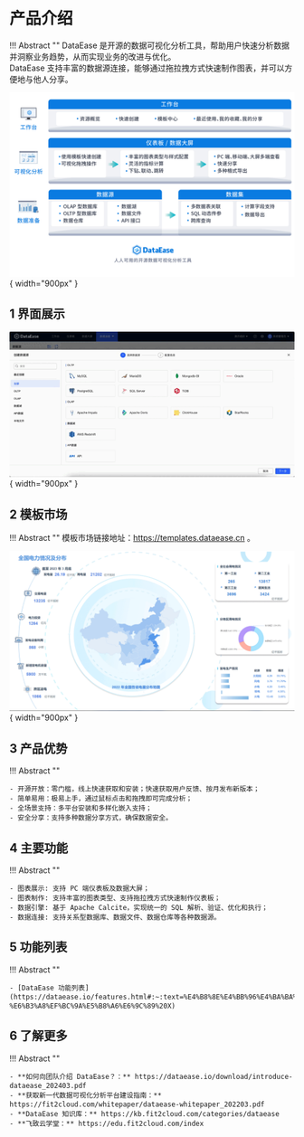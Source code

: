 # 产品介绍

!!! Abstract ""
    DataEase 是开源的数据可视化分析工具，帮助用户快速分析数据并洞察业务趋势，从而实现业务的改进与优化。  
    DataEase 支持丰富的数据源连接，能够通过拖拉拽方式快速制作图表，并可以方便地与他人分享。

![功能架构图](./newimg/product_acceptance/功能架构图.jpg){ width="900px" }


## 1 界面展示

![功能架构图](./newimg/product_acceptance/2.0界面.gif){ width="900px" }

## 2 模板市场

!!! Abstract ""
    模板市场链接地址：https://templates.dataease.cn 。

![功能架构图](./newimg/product_acceptance/模板市场.gif){ width="900px" }

## 3 产品优势

!!! Abstract ""

    - 开源开放：零门槛，线上快速获取和安装；快速获取用户反馈、按月发布新版本；
    - 简单易用：极易上手，通过鼠标点击和拖拽即可完成分析；
    - 全场景支持：多平台安装和多样化嵌入支持；
    - 安全分享：支持多种数据分享方式，确保数据安全。

## 4 主要功能

!!! Abstract ""

    - 图表展示: 支持 PC 端仪表板及数据大屏；
    - 图表制作: 支持丰富的图表类型、支持拖拉拽方式快速制作仪表板；
    - 数据引擎: 基于 Apache Calcite，实现统一的 SQL 解析、验证、优化和执行；
    - 数据连接: 支持关系型数据库、数据文件、数据仓库等各种数据源。


## 5 功能列表

!!! Abstract ""

    - [DataEase 功能列表](https://dataease.io/features.html#:~:text=%E4%B8%8E%E4%BB%96%E4%BA%BA%E5%88%86%E4%BA%AB%E3%80%82-,%E5%8A%9F%E8%83%BD%E5%88%97%E8%A1%A8,-%E6%B3%A8%EF%BC%9A%E5%B8%A6%E6%9C%89%20X)

## 6 了解更多 

!!! Abstract ""

    - **如何向团队介绍 DataEase？：** https://dataease.io/download/introduce-dataease_202403.pdf
    - **获取新一代数据可视化分析平台建设指南：** https://fit2cloud.com/whitepaper/dataease-whitepaper_202203.pdf
    - **DataEase 知识库：** https://kb.fit2cloud.com/categories/dataease
    - **飞致云学堂：** https://edu.fit2cloud.com/index 